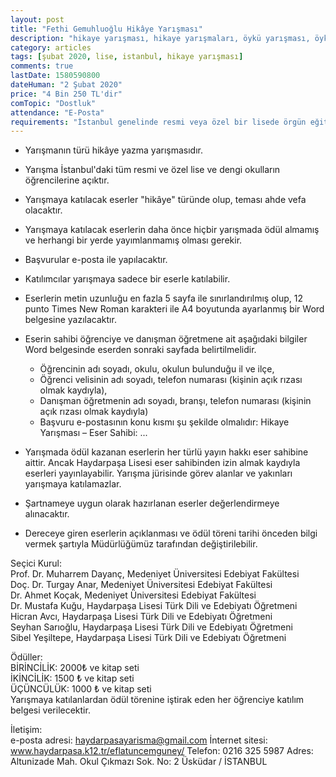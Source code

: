 ```yaml
---
layout: post
title: "Fethi Gemuhluoğlu Hikâye Yarışması"
description: "hikaye yarışması, hikaye yarışmaları, öykü yarışması, öykü yarışmaları"
category: articles
tags: [şubat 2020, lise, istanbul, hikaye yarışması]
comments: true
lastDate: 1580590800
dateHuman: "2 Şubat 2020"
price: "4 Bin 250 TL'dir"
comTopic: "Dostluk"
attendance: "E-Posta"
requirements: "İstanbul genelinde resmi veya özel bir lisede örgün eğitim gören öğrenciler"
---
```


- Yarışmanın türü hikâye yazma yarışmasıdır.
- Yarışma İstanbul'daki tüm resmi ve özel lise ve dengi okulların öğrencilerine açıktır.
- Yarışmaya katılacak eserler "hikâye" türünde olup, teması ahde vefa olacaktır.
- Yarışmaya katılacak eserlerin daha önce hiçbir yarışmada ödül almamış ve herhangi bir yerde yayımlanmamış olması gerekir.
- Başvurular e-posta ile yapılacaktır.
- Katılımcılar yarışmaya sadece bir eserle katılabilir.
- Eserlerin metin uzunluğu en fazla 5 sayfa ile sınırlandırılmış olup, 12 punto Times New Roman karakteri ile A4 boyutunda ayarlanmış bir Word belgesine yazılacaktır.  

- Eserin sahibi öğrenciye ve danışman öğretmene ait aşağıdaki bilgiler Word belgesinde eserden sonraki sayfada belirtilmelidir.
    - Öğrencinin adı soyadı, okulu, okulun bulunduğu il ve ilçe,
    - Öğrenci velisinin adı soyadı, telefon numarası (kişinin açık rızası olmak kaydıyla),
    - Danışman öğretmenin adı soyadı, branşı, telefon numarası (kişinin açık rızası olmak kaydıyla)
    - Başvuru e-postasının konu kısmı şu şekilde olmalıdır: Hikaye Yarışması – Eser Sahibi: ...
- Yarışmada ödül kazanan eserlerin her türlü yayın hakkı eser sahibine aittir. Ancak Haydarpaşa Lisesi eser sahibinden izin almak kaydıyla eserleri yayınlayabilir. Yarışma jürisinde görev alanlar ve yakınları yarışmaya katılamazlar.
- Şartnameye uygun olarak hazırlanan eserler değerlendirmeye alınacaktır.
- Dereceye giren eserlerin açıklanması ve ödül töreni tarihi önceden bilgi vermek şartıyla Müdürlüğümüz tarafından değiştirilebilir.

Seçici Kurul:  
Prof. Dr. Muharrem Dayanç, Medeniyet Üniversitesi Edebiyat Fakültesi  
Doç. Dr. Turgay Anar, Medeniyet Üniversitesi Edebiyat Fakültesi  
Dr. Ahmet Koçak, Medeniyet Üniversitesi Edebiyat Fakültesi  
Dr. Mustafa Kuğu, Haydarpaşa Lisesi Türk Dili ve Edebiyatı Öğretmeni  
Hicran Avcı, Haydarpaşa Lisesi Türk Dili ve Edebiyatı Öğretmeni  
Seyhan Sarıoğlu, Haydarpaşa Lisesi Türk Dili ve Edebiyatı Öğretmeni  
Sibel Yeşiltepe, Haydarpaşa Lisesi Türk Dili ve Edebiyatı Öğretmeni

Ödüller:  
BİRİNCİLİK: 2000₺  ve kitap seti  
İKİNCİLİK: 1500 ₺  ve kitap seti  
ÜÇÜNCÜLÜK: 1000 ₺  ve kitap seti  
Yarışmaya katılanlardan ödül törenine iştirak eden her öğrenciye katılım belgesi verilecektir.

İletişim:  
e-posta adresi: haydarpasayarisma@gmail.com
İnternet sitesi: www.haydarpasa.k12.tr/eflatuncemguney/
Telefon: 0216 325 5987
Adres: Altunizade Mah. Okul Çıkmazı Sok. No: 2 Üsküdar / İSTANBUL